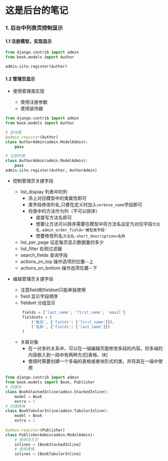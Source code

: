 # 这是后台的笔记


### 1. 后台中列表页控制显示

#### 1.1 注册模型，实现显示 
```python
from django.contrib import admin
from book.models import Author

admin.site.register(Author)
```

#### 1.2 管理页显示
- 使用管理类实现
    
    - 使用注册参数
    - 使用装饰器
```python
from django.contrib import admin
from book.models import Author

# 装饰器
@admin.register(Author)
class AuthorAdmin(admin.ModelAdmin):
    pass

# 注册参数
class AuthorAdmin(admin.ModelAdmin):
    pass
admin.site.register(Author, AuthorAdmin)
```
- 控制管理页关键字段
    - list_display 列表中的列
        - 添上对应模型中的类属性即可
        - 类字段修改列名,只要在定义时加入`verbose_name`字段即可
        - 将类中的方法作为列（不可以排序）
            - 直接写方法名即可
            - 想要让方法可以排序需要在模型中将方法名设定为对应字段`方法名.admin_order_field='模型类字段'`
            - 想要修改列名`方法名.short_description=名称`
    - list_per_page 设定每页显示数据量的多少
    - list_filter 右侧过滤器
    - search_fields 查询字段
    - actions_on_top 操作选项的位置--上
    - actions_on_bottom 操作选项位置--下
    
- 编辑管理页关键字段
    - 注意field和fieldset只能单独使用
    - field 显示字段顺序
    - fieldset 分组显示
    ```python
        fields = ['last_name', 'first_name', 'email']
        fieldsets = (
            ('姓氏', {'fields': ['first_name']}),
            ('名称', {'fields': ['last_name']})
        )
    ```
    - 关联对象
        - 在一对多的关系中，可以在一端编辑页面修改多段的内容。将多端的内容嵌入到一段中有两种方式[表格、块]
        - 使用时需要创建一个多端的表格或者块形式的类，并将其在一端中使用
```python
from django.contrib import admin
from book.models import Book, Publisher
# 创建块
class BookStackedInline(admin.StackedInline):
    model = Book
    extra = 2
# 创建表格
class BookTabularInline(admin.TabularInline):
    model = Book
    extra = 2
    
@admin.register(Publisher)
class PublisherAdmin(admin.ModelAdmin):
    # 使用块方式
    inlines = [BookStackedInline]
    # 使用表格
    inlines = [BookTabularInline]
```
